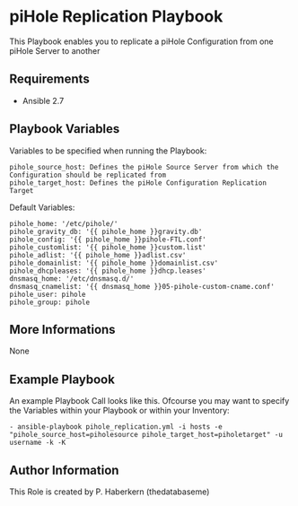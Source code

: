 piHole Replication Playbook
=========

This Playbook enables you to replicate a piHole Configuration from one piHole Server to another

Requirements
------------

- Ansible 2.7

Playbook Variables
--------------

Variables to be specified when running the Playbook:

    pihole_source_host: Defines the piHole Source Server from which the Configuration should be replicated from
    pihole_target_host: Defines the piHole Configuration Replication Target

Default Variables:

    pihole_home: '/etc/pihole/'
    pihole_gravity_db: '{{ pihole_home }}gravity.db'
    pihole_config: '{{ pihole_home }}pihole-FTL.conf'
    pihole_customlist: '{{ pihole_home }}custom.list'
    pihole_adlist: '{{ pihole_home }}adlist.csv'
    pihole_domainlist: '{{ pihole_home }}domainlist.csv'
    pihole_dhcpleases: '{{ pihole_home }}dhcp.leases'
    dnsmasq_home: '/etc/dnsmasq.d/'
    dnsmasq_cnamelist: '{{ dnsmasq_home }}05-pihole-custom-cname.conf'
    pihole_user: pihole
    pihole_group: pihole

More Informations
------------

None

Example Playbook
----------------

An example Playbook Call looks like this. Ofcourse you may want to specify the Variables within your Playbook or within your Inventory:

    - ansible-playbook pihole_replication.yml -i hosts -e "pihole_source_host=piholesource pihole_target_host=piholetarget" -u username -k -K

Author Information
------------------

This Role is created by P. Haberkern (thedatabaseme)
